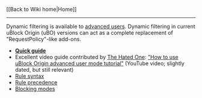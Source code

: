 [[Back to Wiki home|Home]]

***

Dynamic filtering is available to [advanced users](./Advanced-user-features). Dynamic filtering in current uBlock Origin (uBO) versions can act as a complete replacement of "RequestPolicy"-like add-ons.

- [**Quick guide**](./Dynamic-filtering:-quick-guide)
- Excellent video guide contributed by [The Hated One](https://www.youtube.com/channel/UCjr2bPAyPV7t35MvcgT3W8Q): ["How to use uBlock Origin advanced user mode tutorial"](https://www.youtube.com/watch?v=2lisQQmWQkY) (YouTube video; slightly dated, but still relevant)
- [Rule syntax](./Dynamic-filtering:-rule-syntax)
- [Rule precedence](./Dynamic-filtering:-precedence)
- [Blocking modes](./Blocking-mode)
